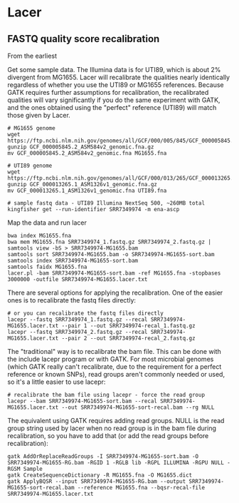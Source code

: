 # Lacer
## FASTQ quality score recalibration
From the earliest 

Get some sample data. The Illumina data is for UTI89, which is about 2% divergent from MG1655. Lacer will recalibrate the qualities nearly identically regardless of whether you use the UTI89 or MG1655 references. Because GATK requires further assumptions for recalibration, the recalibrated qualities will vary significantly if you do the same experiment with GATK, and the ones obtained using the "perfect" reference (UTI89) will match those given by Lacer.
```
# MG1655 genome
wget https://ftp.ncbi.nlm.nih.gov/genomes/all/GCF/000/005/845/GCF_000005845.2_ASM584v2/GCF_000005845.2_ASM584v2_genomic.fna.gz
gunzip GCF_000005845.2_ASM584v2_genomic.fna.gz
mv GCF_000005845.2_ASM584v2_genomic.fna MG1655.fna

# UTI89 genome
wget https://ftp.ncbi.nlm.nih.gov/genomes/all/GCF/000/013/265/GCF_000013265.1_ASM1326v1/GCF_000013265.1_ASM1326v1_genomic.fna.gz
gunzip GCF_000013265.1_ASM1326v1_genomic.fna.gz
mv GCF_000013265.1_ASM1326v1_genomic.fna UTI89.fna

# sample fastq data - UTI89 Illumina NextSeq 500, ~260MB total
kingfisher get --run-identifier SRR7349974 -m ena-ascp
```

Map the data and run lacer
```
bwa index MG1655.fna
bwa mem MG1655.fna SRR7349974_1.fastq.gz SRR7349974_2.fastq.gz | samtools view -bS > SRR7349974-MG1655.bam
samtools sort SRR7349974-MG1655.bam -o SRR7349974-MG1655-sort.bam
samtools index SRR7349974-MG1655-sort.bam
samtools faidx MG1655.fna
lacer.pl -bam SRR7349974-MG1655-sort.bam -ref MG1655.fna -stopbases 3000000 -outfile SRR7349974-MG1655.lacer.txt
```

There are several options for applying the recalibration. One of the easier ones is to recalibrate the fastq files directly:
```
# or you can recalibrate the fastq files directly
lacepr --fastq SRR7349974_1.fastq.gz --recal SRR7349974-MG1655.lacer.txt --pair 1 --out SRR7349974-recal_1.fastq.gz
lacepr --fastq SRR7349974_2.fastq.gz --recal SRR7349974-MG1655.lacer.txt --pair 2 --out SRR7349974-recal_2.fastq.gz
```

The "traditional" way is to recalibrate the bam file. This can be done with the include lacepr program or with GATK. For most microbial genomes (which GATK really can't recalibrate, due to the requirement for a perfect reference or known SNPs), read groups aren't commonly needed or used, so it's a little easier to use lacepr:
```
# recalibrate the bam file using lacepr - force the read group
lacepr --bam SRR7349974-MG1655-sort.bam --recal SRR7349974-MG1655.lacer.txt --out SRR7349974-MG1655-sort-recal.bam --rg NULL
```

The equivalent using GATK requires adding read groups. NULL is the read group string used by lacer when no read group is in the bam file during recalibration, so you have to add that (or add the read groups before recalibration):
```
gatk AddOrReplaceReadGroups -I SRR7349974-MG1655-sort.bam -O SRR7349974-MG1655-RG.bam -RGID 1 -RGLB lib -RGPL ILLUMINA -RGPU NULL -RGSM Sample
gatk CreateSequenceDictionary -R MG1655.fna -O MG1655.dict
gatk ApplyBQSR --input SRR7349974-MG1655-RG.bam --output SRR7349974-MG1655-sort-recal.bam --reference MG1655.fna --bqsr-recal-file SRR7349974-MG1655.lacer.txt
```
